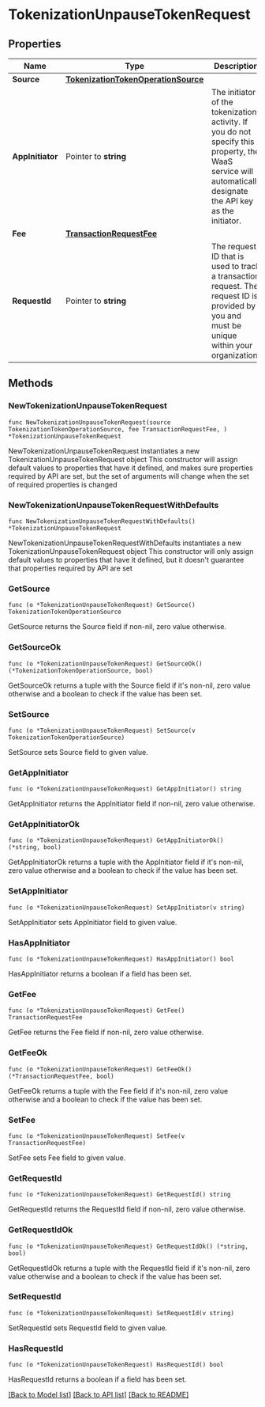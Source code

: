 # TokenizationUnpauseTokenRequest

## Properties

Name | Type | Description | Notes
------------ | ------------- | ------------- | -------------
**Source** | [**TokenizationTokenOperationSource**](TokenizationTokenOperationSource.md) |  | 
**AppInitiator** | Pointer to **string** | The initiator of the tokenization activity. If you do not specify this property, the WaaS service will automatically designate the API key as the initiator. | [optional] 
**Fee** | [**TransactionRequestFee**](TransactionRequestFee.md) |  | 
**RequestId** | Pointer to **string** | The request ID that is used to track a transaction request. The request ID is provided by you and must be unique within your organization. | [optional] 

## Methods

### NewTokenizationUnpauseTokenRequest

`func NewTokenizationUnpauseTokenRequest(source TokenizationTokenOperationSource, fee TransactionRequestFee, ) *TokenizationUnpauseTokenRequest`

NewTokenizationUnpauseTokenRequest instantiates a new TokenizationUnpauseTokenRequest object
This constructor will assign default values to properties that have it defined,
and makes sure properties required by API are set, but the set of arguments
will change when the set of required properties is changed

### NewTokenizationUnpauseTokenRequestWithDefaults

`func NewTokenizationUnpauseTokenRequestWithDefaults() *TokenizationUnpauseTokenRequest`

NewTokenizationUnpauseTokenRequestWithDefaults instantiates a new TokenizationUnpauseTokenRequest object
This constructor will only assign default values to properties that have it defined,
but it doesn't guarantee that properties required by API are set

### GetSource

`func (o *TokenizationUnpauseTokenRequest) GetSource() TokenizationTokenOperationSource`

GetSource returns the Source field if non-nil, zero value otherwise.

### GetSourceOk

`func (o *TokenizationUnpauseTokenRequest) GetSourceOk() (*TokenizationTokenOperationSource, bool)`

GetSourceOk returns a tuple with the Source field if it's non-nil, zero value otherwise
and a boolean to check if the value has been set.

### SetSource

`func (o *TokenizationUnpauseTokenRequest) SetSource(v TokenizationTokenOperationSource)`

SetSource sets Source field to given value.


### GetAppInitiator

`func (o *TokenizationUnpauseTokenRequest) GetAppInitiator() string`

GetAppInitiator returns the AppInitiator field if non-nil, zero value otherwise.

### GetAppInitiatorOk

`func (o *TokenizationUnpauseTokenRequest) GetAppInitiatorOk() (*string, bool)`

GetAppInitiatorOk returns a tuple with the AppInitiator field if it's non-nil, zero value otherwise
and a boolean to check if the value has been set.

### SetAppInitiator

`func (o *TokenizationUnpauseTokenRequest) SetAppInitiator(v string)`

SetAppInitiator sets AppInitiator field to given value.

### HasAppInitiator

`func (o *TokenizationUnpauseTokenRequest) HasAppInitiator() bool`

HasAppInitiator returns a boolean if a field has been set.

### GetFee

`func (o *TokenizationUnpauseTokenRequest) GetFee() TransactionRequestFee`

GetFee returns the Fee field if non-nil, zero value otherwise.

### GetFeeOk

`func (o *TokenizationUnpauseTokenRequest) GetFeeOk() (*TransactionRequestFee, bool)`

GetFeeOk returns a tuple with the Fee field if it's non-nil, zero value otherwise
and a boolean to check if the value has been set.

### SetFee

`func (o *TokenizationUnpauseTokenRequest) SetFee(v TransactionRequestFee)`

SetFee sets Fee field to given value.


### GetRequestId

`func (o *TokenizationUnpauseTokenRequest) GetRequestId() string`

GetRequestId returns the RequestId field if non-nil, zero value otherwise.

### GetRequestIdOk

`func (o *TokenizationUnpauseTokenRequest) GetRequestIdOk() (*string, bool)`

GetRequestIdOk returns a tuple with the RequestId field if it's non-nil, zero value otherwise
and a boolean to check if the value has been set.

### SetRequestId

`func (o *TokenizationUnpauseTokenRequest) SetRequestId(v string)`

SetRequestId sets RequestId field to given value.

### HasRequestId

`func (o *TokenizationUnpauseTokenRequest) HasRequestId() bool`

HasRequestId returns a boolean if a field has been set.


[[Back to Model list]](../README.md#documentation-for-models) [[Back to API list]](../README.md#documentation-for-api-endpoints) [[Back to README]](../README.md)


